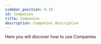 ```yaml
---
sidebar_position: 0.10
id: Companies
title: Companies
description: Companies description
---
```



Here you will discover how to use Companies